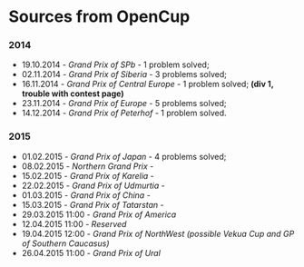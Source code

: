 # Sources from OpenCup

### 2014
- 19.10.2014 - *Grand Prix of SPb* - 1 problem solved;
- 02.11.2014 - *Grand Prix of Siberia* - 3 problems solved;
- 16.11.2014 - *Grand Prix of Central Europe* - 1 problem solved; **(div 1, trouble with contest page)**
- 23.11.2014 - *Grand Prix of Europe* - 5 problems solved;
- 14.12.2014 - *Grand Prix of Peterhof* - 1 problem solved.

### 2015
- 01.02.2015 - *Grand Prix of Japan* - 4 problems solved;
- 08.02.2015 - *Northern Grand Prix* -
- 15.02.2015 - *Grand Prix of Karelia* -
- 22.02.2015 - *Grand Prix of Udmurtia* -
- 01.03.2015 - *Grand Prix of China* -
- 15.03.2015 - *Grand Prix of Tatarstan* -
- 29.03.2015 11:00 - *Grand Prix of America*
- 12.04.2015 11:00 - *Reserved*
- 19.04.2015 12:00 - *Grand Prix of NorthWest (possible Vekua Cup and GP of Southern Caucasus)*
- 26.04.2015 11:00 - *Grand Prix of Ural*

